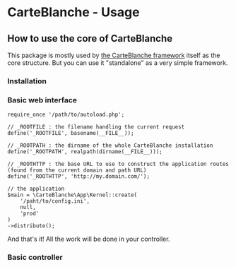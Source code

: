 CarteBlanche - Usage
====================

## How to use the core of CarteBlanche

This package is mostly used by [the CarteBlanche framework](http://github.com/php-carteblanche/carteblanche)
itself as the core structure. But you can use it "standalone" as a very simple framework.

### Installation

### Basic web interface



    require_once '/path/to/autoload.php';

    // _ROOTFILE : the filename handling the current request
    define('_ROOTFILE', basename(__FILE__));

    // _ROOTPATH : the dirname of the whole CarteBlanche installation
    define('_ROOTPATH', realpath(dirname(__FILE__)));

    // _ROOTHTTP : the base URL to use to construct the application routes (found from the current domain and path URL)
    define('_ROOTHTTP', 'http://my.domain.com/');

    // the application
    $main = \CarteBlanche\App\Kernel::create(
        '/paht/to/config.ini', 
        null, 
        'prod'  
    )
    ->distribute();

And that's it! All the work will be done in your controller.

### Basic controller

